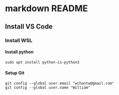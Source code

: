 # markdown README
## Install VS Code 
### Install WSL
#### Install python
    sudo apt install python-is-python3
#### Setup Git
    git config --global user.email "wchantw@gmail.com"
    git config --global user.name "William"